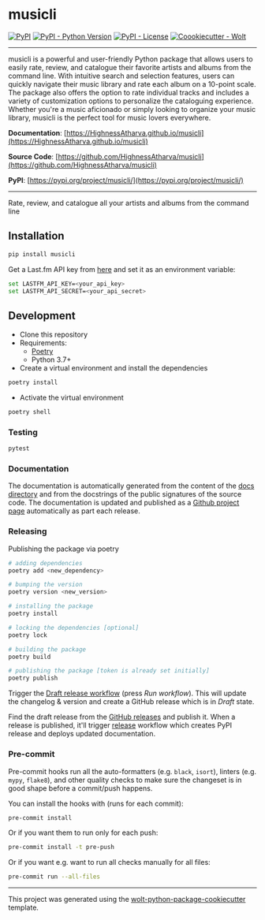 # musicli

[![PyPI](https://img.shields.io/pypi/v/musicli?style=flat-square)](https://pypi.python.org/pypi/musicli/)
[![PyPI - Python Version](https://img.shields.io/pypi/pyversions/musicli?style=flat-square)](https://pypi.python.org/pypi/musicli/)
[![PyPI - License](https://img.shields.io/pypi/l/musicli?style=flat-square)](https://pypi.python.org/pypi/musicli/)
[![Coookiecutter - Wolt](https://img.shields.io/badge/cookiecutter-Wolt-00c2e8?style=flat-square&logo=cookiecutter&logoColor=D4AA00&link=https://github.com/woltapp/wolt-python-package-cookiecutter)](https://github.com/woltapp/wolt-python-package-cookiecutter)

---
musicli is a powerful and user-friendly Python package that allows users to easily rate, review, and catalogue their favorite artists and albums from the command line. With intuitive search and selection features, users can quickly navigate their music library and rate each album on a 10-point scale. The package also offers the option to rate individual tracks and includes a variety of customization options to personalize the cataloguing experience. Whether you're a music aficionado or simply looking to organize your music library, musicli is the perfect tool for music lovers everywhere.

**Documentation**: [https://HighnessAtharva.github.io/musicli](https://HighnessAtharva.github.io/musicli)

**Source Code**: [https://github.com/HighnessAtharva/musicli](https://github.com/HighnessAtharva/musicli)

**PyPI**: [https://pypi.org/project/musicli/](https://pypi.org/project/musicli/)

---

Rate, review, and catalogue all your artists and albums from the command line

## Installation

```sh
pip install musicli
```

Get a Last.fm API key from [here](https://www.last.fm/api/account/create) and set it as an environment variable:

```sh
set LASTFM_API_KEY=<your_api_key>
set LASTFM_API_SECRET=<your_api_secret>
```

## Development

* Clone this repository
* Requirements:
  * [Poetry](https://python-poetry.org/)
  * Python 3.7+
* Create a virtual environment and install the dependencies

```sh
poetry install
```

* Activate the virtual environment

```sh
poetry shell
```

### Testing

```sh
pytest
```

### Documentation

The documentation is automatically generated from the content of the [docs directory](./docs) and from the docstrings of the public signatures of the source code. The documentation is updated and published as a [Github project page](https://pages.github.com/) automatically as part each release.

### Releasing

Publishing the package via poetry

```sh
# adding dependencies
poetry add <new_dependency>

# bumping the version
poetry version <new_version>

# installing the package
poetry install

# locking the dependencies [optional]
poetry lock

# building the package
poetry build

# publishing the package [token is already set initially]
poetry publish
```

Trigger the [Draft release workflow](https://github.com/HighnessAtharva/musicli/actions/workflows/draft_release.yml)
(press _Run workflow_). This will update the changelog & version and create a GitHub release which is in _Draft_ state.

Find the draft release from the
[GitHub releases](https://github.com/HighnessAtharva/musicli/releases) and publish it. When a release is published, it'll trigger [release](https://github.com/HighnessAtharva/musicli/blob/master/.github/workflows/release.yml) workflow which creates PyPI release and deploys updated documentation.

### Pre-commit

Pre-commit hooks run all the auto-formatters (e.g. `black`, `isort`), linters (e.g. `mypy`, `flake8`), and other quality
 checks to make sure the changeset is in good shape before a commit/push happens.

You can install the hooks with (runs for each commit):

```sh
pre-commit install
```

Or if you want them to run only for each push:

```sh
pre-commit install -t pre-push
```

Or if you want e.g. want to run all checks manually for all files:

```sh
pre-commit run --all-files
```

---

This project was generated using the [wolt-python-package-cookiecutter](https://github.com/woltapp/wolt-python-package-cookiecutter) template.

